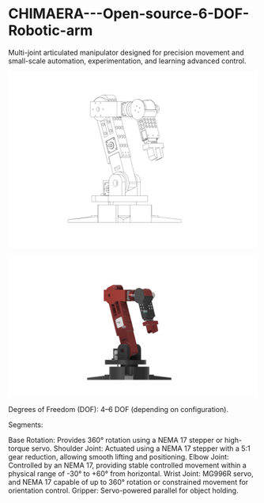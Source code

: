 # CHIMAERA---Open-source-6-DOF-Robotic-arm

Multi-joint articulated manipulator designed for precision movement and small-scale automation, experimentation, and learning advanced control.

<p>
   <img src= "CAD/home_page-0001.jpg">
</p>
<p>
  <img src= "CAD/ARM.png" >
</p>

Degrees of Freedom (DOF): 4–6 DOF (depending on configuration).

Segments:

Base Rotation: Provides 360° rotation using a NEMA 17 stepper or high-torque servo.
Shoulder Joint: Actuated using a NEMA 17 stepper with a 5:1 gear reduction, allowing smooth lifting and positioning.
Elbow Joint: Controlled by an NEMA 17, providing stable controlled movement within a physical range of -30° to +60° from horizontal.
Wrist Joint: MG996R servo, and NEMA 17 capable of up to 360° rotation or constrained movement for orientation control.
Gripper: Servo-powered parallel for object holding.

